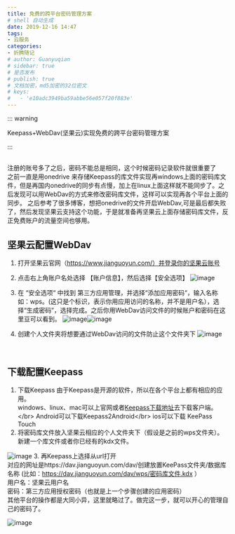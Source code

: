 ```yaml
---
title: 免费的跨平台密码管理方案
# shell 自动生成
date: 2019-12-16 14:47
tags:
- 云服务
categories:
- 折腾随记
# author: Guanyuqian
# sidebar: true
# 是否发布
# publish: true
# 文档加密，md5加密的32位密文
# keys:
# 	- 'e10adc3949ba59abbe56e057f20f883e'
---
```


::: warning

Keepass+WebDav(坚果云)实现免费的跨平台密码管理方案

:::

## 

注册的账号多了之后，密码不能总是相同，这个时候密码记录软件就很重要了</br>
之前一直是用onedrive 来存储Keepass的库文件实现再windows上面的密码库文件，但是再国内onedrive的同步有点慢，加上在linux上面这样就不能同步了。之后发现可以用WebDav的方式来修改密码库文件，这样可以实现再各个平台上面的同步。
之后参考了很多博客，想把onedrive的文件开启WebDav,可是最后都失败了，然后发现坚果云支持这个功能，于是就准备再坚果云上面存储密码库文件，反正免费账户的流量空间也够用。
## 坚果云配置WebDav
1. 打开坚果云官网（https://www.jianguoyun.com/）并登录你的坚果云账号

2. 点击右上角账户名处选择 【账户信息】，然后选择【安全选项】
 ![image](http://help.jianguoyun.com/wp-content/uploads/2016/09/%E8%B4%A6%E6%88%B7%E4%BF%A1%E6%81%AF.png)
3. 在 “安全选项“ 中找到 第三方应用管理，并选择“添加应用密码“，输入名称如：wps。(这只是个标识，表示你用应用访问的名称，并不是用户名），选择“生成密码”，选择完成。之后你用WebDav访问文件的时候账户和密码在这里豆可以看到。
![image](http://help.jianguoyun.com/wp-content/uploads/2016/09/%E5%AE%89%E5%85%A8%E9%80%89%E9%A1%B9.png)![image](http://help.jianguoyun.com/wp-content/uploads/2016/09/%E7%94%9F%E6%88%90%E5%AF%86%E7%A0%811.png)
4. 创建个人文件夹将想要通过WebDav访问的文件防止这个文件夹下
![image](http://help.jianguoyun.com/wp-content/uploads/2016/09/0-1024x359.png)
</br>

## 下载配置Keepass
1.  下载Keepass
由于Keepass是开源的软件，所以在各个平台上都有相应的应用。</br>
windows、linux、mac可以上官网或者[Keepass下载地址](URL 'https://keepass.com/')去下载客户端。</br>
Android可以下载Keepass2Android</br>
ios可以下载 KeePass Touch
2.  将密码库文件放入坚果云相应的个人文件夹下（假设是之前的wps文件夹）。
新建一个库文件或者你已经有的kdx文件。

![image](https://upload-images.jianshu.io/upload_images/1009573-ca1c4f75b73cb434.png?imageMogr2/auto-orient/strip%7CimageView2/2/w/521)
3. 再Keepass上选择从url打开</br>
对应的网址是https://dav.jianguoyun.com/dav/创建放置KeePass文件夹/数据库名称 (比如：https://dav.jianguoyun.com/dav/wps/密码库文件.kdx ）</br>
用户名：坚果云用户名</br>
密码：第三方应用授权密码（也就是上一个步骤创建的应用密码）</br>其他平台的操作都是大同小异，这里就略过了。做完这一步，就可以开心的管理自己的密码了。

![image](https://www.laoyuyu.me/assets/img/keepass_jianguo/1c394ff2-d207-49da-84ab-c4e986a62122.png)